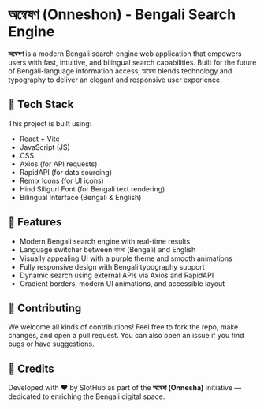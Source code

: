 # অন্বেষণ (Onneshon) - Bengali Search Engine

**অন্বেষণ** is a modern Bengali search engine web application that empowers users with fast, intuitive, and bilingual search capabilities. Built for the future of Bengali-language information access, অন্বেষা blends technology and typography to deliver an elegant and responsive user experience.

## 🚀 Tech Stack

This project is built using:

- React + Vite
- JavaScript (JS)
- CSS
- Axios (for API requests)
- RapidAPI (for data sourcing)
- Remix Icons (for UI icons)
- Hind Siliguri Font (for Bengali text rendering)
- Bilingual Interface (Bengali & English)

## 🌟 Features

- Modern Bengali search engine with real-time results
- Language switcher between বাংলা (Bengali) and English
- Visually appealing UI with a purple theme and smooth animations
- Fully responsive design with Bengali typography support
- Dynamic search using external APIs via Axios and RapidAPI
- Gradient borders, modern UI animations, and accessible layout

## 🤝 Contributing

We welcome all kinds of contributions! Feel free to fork the repo, make changes, and open a pull request. You can also open an issue if you find bugs or have suggestions.

## 🙏 Credits

Developed with ❤️ by SlotHub as part of the **অন্বেষা (Onnesha)** initiative — dedicated to enriching the Bengali digital space.
